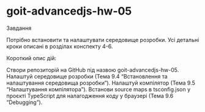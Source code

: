 # goit-advancedjs-hw-05
Завдання

Потрібно встановити та налаштувати середовище розробки. Усі детальні кроки описані в роздiлах конспекту 4-6.

Короткий опис дій:

Створи репозиторій на GitHub під назвою goit-advancedjs-hw-05.
Налаштуй середовище розробки (Тема 9.4 “Встановлення та налаштування середовища розробки”).
Налаштуй компілятор (Тема 9.5 “Налаштування компілятора”).
Встанови source maps в tsconfig.json у проєкті TypeScript для налагодження коду у браузері (Тема 9.6 “Debugging”).
